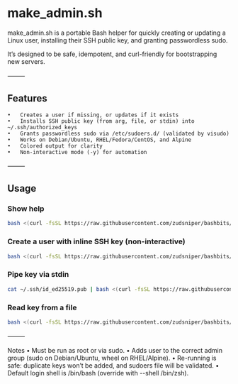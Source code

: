 # make_admin.sh

make_admin.sh is a portable Bash helper for quickly creating or updating a Linux user, installing their SSH public key, and granting passwordless sudo.

It’s designed to be safe, idempotent, and curl-friendly for bootstrapping new servers.

⸻

## Features
	•	Creates a user if missing, or updates if it exists
	•	Installs SSH public key (from arg, file, or stdin) into ~/.ssh/authorized_keys
	•	Grants passwordless sudo via /etc/sudoers.d/ (validated by visudo)
	•	Works on Debian/Ubuntu, RHEL/Fedora/CentOS, and Alpine
	•	Colored output for clarity
	•	Non-interactive mode (-y) for automation

⸻

## Usage

### Show help

```sh
bash <(curl -fsSL https://raw.githubusercontent.com/zudsniper/bashbits/master/helpers/make_admin.sh) --help
```

### Create a user with inline SSH key (non-interactive)

```sh
bash <(curl -fsSL https://raw.githubusercontent.com/zudsniper/bashbits/master/helpers/make_admin.sh) -y jason "ssh-ed25519 AAAAC3NzaC1... jason@laptop"
```

### Pipe key via stdin

```sh
cat ~/.ssh/id_ed25519.pub | bash <(curl -fsSL https://raw.githubusercontent.com/zudsniper/bashbits/master/helpers/make_admin.sh) -y jason -
```

### Read key from a file

```sh
bash <(curl -fsSL https://raw.githubusercontent.com/zudsniper/bashbits/master/helpers/make_admin.sh) -y --pubkey-file ~/.ssh/id_ed25519.pub jason
```

⸻

Notes
	•	Must be run as root or via sudo.
	•	Adds user to the correct admin group (sudo on Debian/Ubuntu, wheel on RHEL/Alpine).
	•	Re-running is safe: duplicate keys won’t be added, and sudoers file will be validated.
	•	Default login shell is /bin/bash (override with --shell /bin/zsh).

